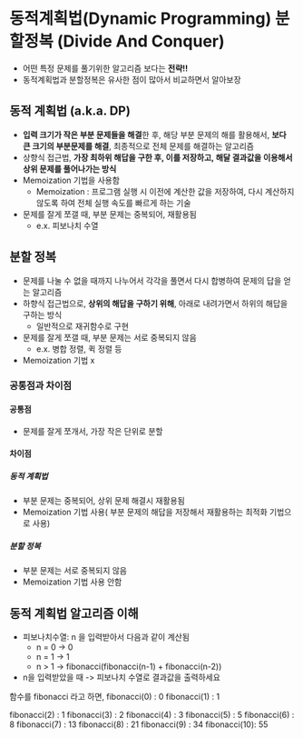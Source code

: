 # 동적계획법(Dynamic Programming) 분할정복 (Divide And Conquer)

- 어떤 특정 문제를 풀기위한 알고리즘 보다는 **전략!!**
- 동적계획법과 분할정복은 유사한 점이 많아서 비교하면서 알아보장

## 동적 계획법 (a.k.a. DP) 
- **입력 크기가 작은 부분 문제들을 해결**한 후, 해당 부분 문제의 해를 활용해서, **보다 큰 크기의 부분문제를 해결**, 최종적으로 전체 문제를 해결하는 알고리즘 
- 상향식 접근법, **가장 최하위 해답을 구한 후, 이를 저장하고, 해달 결과값을 이용해서 상위 문제를 풀어나가는 방식**
- Memoization 기법을 사용함
  - Memoization : 프로그램 실행 시 이전에 계산한 값을 저장하여, 다시 계산하지 않도록 하여 전체 실행 속도를 빠르게 하는 기술 
- 문제를 잘게 쪼갤 때, 부분 문제는 중복되어, 재활용됨
  - e.x. 피보나치 수열 

## 분할 정복 
- 문제를 나눌 수 없을 때까지 나누어서 각각을 풀면서 다시 합병하여 문제의 답을 얻는 알고리즘
- 하향식 접근법으로, **상위의 해답을 구하기 위해**, 아래로 내려가면서 하위의 해답을 구하는 방식
  - 일반적으로 재귀함수로 구현
- 문제를 잘게 쪼갤 때, 부분 문제는 서로 중복되지 않음
  - e.x. 병합 정렬, 퀵 정렬 등 
- Memoization 기법 x

### 공통점과 차이점 

#### 공통점
- 문제를 잘게 쪼개서, 가장 작은 단위로 분할

#### 차이점
    
##### 동적 계획법
- 부분 문제는 중복되어, 상위 문제 해결시 재활용됨 
- Memoization 기법 사용( 부분 문제의 해답을 저장해서 재활용하는 최적화 기법으로 사용)

##### 분할 정복
- 부분 문제는 서로 중복되지 않음
- Memoization 기법 사용 안함


## 동적 계획법 알고리즘 이해 

- 피보나치수열: n 을 입력받아서 다음과 같이 계산됨
  - n = 0 -> 0 
  - n = 1 -> 1
  - n > 1 -> fibonacci(fibonacci(n-1) + fibonacci(n-2))
- n을 입력받았을 때 -> 피보나치 수열로 결과값을 출력하세요

함수를 fibonacci 라고 하면,
fibonacci(0) : 0
fibonacci(1) : 1

fibonacci(2) : 1
fibonacci(3) : 2
fibonacci(4) : 3
fibonacci(5) : 5
fibonacci(6) : 8
fibonacci(7) : 13
fibonacci(8) : 21
fibonacci(9) : 34
fibonacci(10): 55